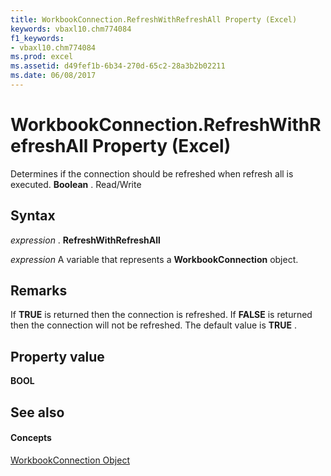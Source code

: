 ```yaml
---
title: WorkbookConnection.RefreshWithRefreshAll Property (Excel)
keywords: vbaxl10.chm774084
f1_keywords:
- vbaxl10.chm774084
ms.prod: excel
ms.assetid: d49fef1b-6b34-270d-65c2-28a3b2b02211
ms.date: 06/08/2017
---
```



# WorkbookConnection.RefreshWithRefreshAll Property (Excel)

Determines if the connection should be refreshed when refresh all is executed.  **Boolean** . Read/Write


## Syntax

 _expression_ . **RefreshWithRefreshAll**

 _expression_ A variable that represents a **WorkbookConnection** object.


## Remarks

If  **TRUE** is returned then the connection is refreshed. If **FALSE** is returned then the connection will not be refreshed. The default value is **TRUE** .


## Property value

 **BOOL**


## See also


#### Concepts


[WorkbookConnection Object](workbookconnection-object-excel.md)


